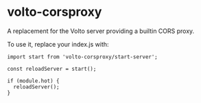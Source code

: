 # volto-corsproxy

A replacement for the Volto server providing a builtin CORS proxy.

To use it, replace your index.js with:

```
import start from 'volto-corsproxy/start-server';

const reloadServer = start();

if (module.hot) {
  reloadServer();
}
```
